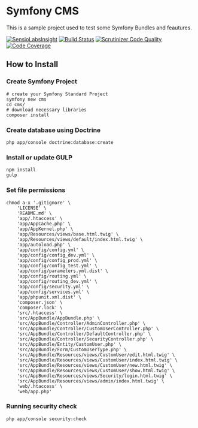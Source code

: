 Symfony CMS
===========
This is a sample project used to test some Symfony Bundles and feautures.

[![SensioLabsInsight](https://insight.sensiolabs.com/projects/8dac3c69-ddc1-4552-a07b-d1aa46fc5bd2/small.png)](https://insight.sensiolabs.com/projects/8dac3c69-ddc1-4552-a07b-d1aa46fc5bd2) 
[![Build Status](https://travis-ci.org/diegonobre/symfony-cms.svg?branch=master)](https://travis-ci.org/diegonobre/symfony-cms) 
[![Scrutinizer Code Quality](https://scrutinizer-ci.com/g/diegonobre/symfony-cms/badges/quality-score.png?b=master)](https://scrutinizer-ci.com/g/diegonobre/symfony-cms/?branch=master)
[![Code Coverage](https://scrutinizer-ci.com/g/diegonobre/symfony-cms/badges/coverage.png?b=master)](https://scrutinizer-ci.com/g/diegonobre/symfony-cms/?branch=master)

## How to Install

### Create Symfony Project
```shell
# create your Symfony Standard Project
symfony new cms
cd cms/
# download necessary libraries
composer install
```

### Create database using Doctrine
```shell
php app/console doctrine:database:create
```

### Install or update GULP
```shell
npm install
gulp
```
### Set file permissions
```shell
chmod a-x '.gitignore' \
    'LICENSE' \
    'README.md' \
    'app/.htaccess' \
    'app/AppCache.php' \
    'app/AppKernel.php' \
    'app/Resources/views/base.html.twig' \
    'app/Resources/views/default/index.html.twig' \
    'app/autoload.php' \
    'app/config/config.yml' \
    'app/config/config_dev.yml' \
    'app/config/config_prod.yml' \
    'app/config/config_test.yml' \
    'app/config/parameters.yml.dist' \
    'app/config/routing.yml' \
    'app/config/routing_dev.yml' \
    'app/config/security.yml' \
    'app/config/services.yml' \
    'app/phpunit.xml.dist' \
    'composer.json' \
    'composer.lock' \
    'src/.htaccess' \
    'src/AppBundle/AppBundle.php' \
    'src/AppBundle/Controller/AdminController.php' \
    'src/AppBundle/Controller/CustomUserController.php' \
    'src/AppBundle/Controller/DefaultController.php' \
    'src/AppBundle/Controller/SecurityController.php' \
    'src/AppBundle/Entity/CustomUser.php' \
    'src/AppBundle/Form/CustomUserType.php' \
    'src/AppBundle/Resources/views/CustomUser/edit.html.twig' \
    'src/AppBundle/Resources/views/CustomUser/index.html.twig' \
    'src/AppBundle/Resources/views/CustomUser/new.html.twig' \
    'src/AppBundle/Resources/views/CustomUser/show.html.twig' \
    'src/AppBundle/Resources/views/Security/login.html.twig' \
    'src/AppBundle/Resources/views/admin/index.html.twig' \
    'web/.htaccess' \
    'web/app.php'
  ```

### Running security check
```shell
php app/console security:check
```
